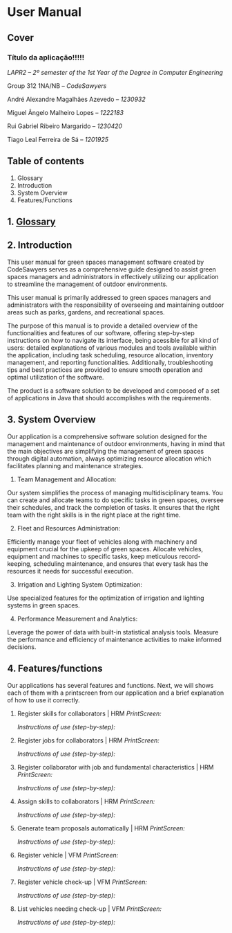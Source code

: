 # User Manual
## Cover

### Título da aplicação!!!!!


_LAPR2 – 2º semester of the 1st Year of the Degree in Computer Engineering_

Group 312 1NA/NB – _CodeSawyers_

André Alexandre Magalhães Azevedo – _1230932_

Miguel Ângelo Malheiro Lopes – _1222183_

Rui Gabriel Ribeiro Margarido – _1230420_

Tiago Leal Ferreira de Sá – _1201925_

## Table of contents
1. Glossary
2. Introduction
3. System Overview
4. Features/Functions

## 1. [Glossary](01.requirements-engineering/glossary.md)

## 2. Introduction
This user manual for green spaces management software created by CodeSawyers serves as a comprehensive guide designed to assist green spaces managers and administrators in effectively utilizing our application to streamline the management of outdoor environments.

This user manual is primarily addressed to green spaces managers and administrators with the responsibility of overseeing and maintaining outdoor areas such as parks, gardens, and recreational spaces. 

The purpose of this manual is to provide a detailed overview of the functionalities and features of our software, offering step-by-step instructions on how to navigate its interface, being acessible for all kind of users: detailed explanations of various modules and tools available within the application, including  task scheduling, resource allocation, inventory management, and reporting functionalities. Additionally, troubleshooting tips and best practices are provided to ensure smooth operation and optimal utilization of the software.

The product is a software solution to be developed and composed of a set of applications in Java that should accomplishes with the requirements.


## 3. System Overview
Our application is a comprehensive software solution designed for the management and maintenance of outdoor environments, having in mind that the main objectives are simplifying the management of green spaces through digital automation, always optimizing resource allocation which facilitates planning and maintenance strategies.

1. Team Management and Allocation: 

Our system simplifies the process of managing multidisciplinary teams. You can create and allocate teams to do specific tasks in green spaces, oversee their schedules, and track the completion of tasks. It ensures that the right team with the right skills is in the right place at the right time.

2. Fleet and Resources Administration:

Efficiently manage your fleet of vehicles along with machinery and equipment crucial for the upkeep of green spaces. Allocate vehicles, equipment and machines to specific tasks, keep meticulous record-keeping, scheduling maintenance, and ensures that every task has the resources it needs for successful execution.

3. Irrigation and Lighting System Optimization: 

Use specialized features for the optimization of irrigation and lighting systems in green spaces.

4. Performance Measurement and Analytics:

Leverage the power of data with built-in statistical analysis tools. Measure the performance and efficiency of maintenance activities to make informed decisions.

## 4. Features/functions 
Our applications has several features and functions. Next, we will shows each of them with a printscreen from our application and a brief explanation of how to use it correctly.

1. Register skills for collaborators | HRM
   _PrintScreen:_

   _Instructions of use (step-by-step):_

2. Register jobs for collaborators | HRM
   _PrintScreen:_

   _Instructions of use (step-by-step):_

3. Register collaborator with job and fundamental characteristics | HRM
   _PrintScreen:_

   _Instructions of use (step-by-step):_

4. Assign skills to collaborators | HRM
   _PrintScreen:_

   _Instructions of use (step-by-step):_

5. Generate team proposals automatically | HRM
   _PrintScreen:_

   _Instructions of use (step-by-step):_

6. Register vehicle | VFM
    _PrintScreen:_

   _Instructions of use (step-by-step):_

7. Register vehicle check-up | VFM
   _PrintScreen:_

   _Instructions of use (step-by-step):_

8. List vehicles needing check-up | VFM
   _PrintScreen:_

   _Instructions of use (step-by-step):_
